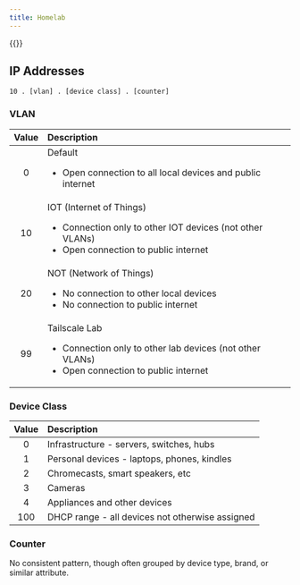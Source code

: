 ```yaml
---
title: Homelab
---
```


{{<toc>}}

## IP Addresses

`10 . [vlan] . [device class] . [counter]`

### VLAN

| Value | Description                                                                                                                    |
| :---: | :----------------------------------------------------------------------------------------------------------------------------- |
|   0   | Default <ul><li>Open connection to all local devices and public internet                                                       |
|  10   | IOT (Internet of Things) <ul><li>Connection only to other IOT devices (not other VLANs) <li>Open connection to public internet |
|  20   | NOT (Network of Things) <ul><li>No connection to other local devices<li>No connection to public internet                       |
|  99   | Tailscale Lab <ul><li>Connection only to other lab devices (not other VLANs)<li>Open connection to public internet             |

### Device Class

| Value | Description                                     |
| :---: | :---------------------------------------------- |
|   0   | Infrastructure - servers, switches, hubs        |
|   1   | Personal devices - laptops, phones, kindles     |
|   2   | Chromecasts, smart speakers, etc                |
|   3   | Cameras                                         |
|   4   | Appliances and other devices                    |
|  100  | DHCP range - all devices not otherwise assigned |

### Counter

No consistent pattern, though often grouped by device type, brand, or similar attribute.
